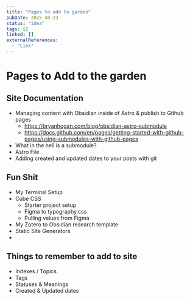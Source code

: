 ```yaml
---
title: "Pages to add to garden"
pubDate: 2025-40-23
status: "idea"
tags: []
linked: []
externalReferences:
  - "Link"
---
```


# Pages to Add to the garden

## Site Documentation

- Managing content with Obsidian inside of Astro & publish to Github pages
  - https://bryanhogan.com/blog/obsidian-astro-submodule
  - https://docs.github.com/en/pages/getting-started-with-github-pages/using-submodules-with-github-pages
- What in the hell is a submodule?
- Astro File
- Adding created and updated dates to your posts with git

## Fun Shit

- My Terminal Setup
- Cube CSS
  - Starter project setup
  - Figma to typography.css
  - Pulling values from Figma
- My Zotero to Obsidian research template
- Static Site Generators
-

## Things to remember to add to site

- Indexes / Topics
- Tags
- Statuses & Meanings
- Created & Updated dates
